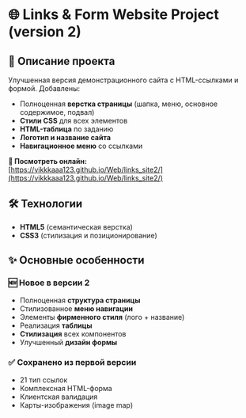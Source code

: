 # 🌐 Links & Form Website Project (version 2)

## 📝 Описание проекта
Улучшенная версия демонстрационного сайта с HTML-ссылками и формой. Добавлены:

- Полноценная **верстка страницы** (шапка, меню, основное содержимое, подвал)
- **Стили CSS** для всех элементов
- **HTML-таблица** по заданию
- **Логотип и название сайта**
- **Навигационное меню** со ссылками

**🔗 Посмотреть онлайн:**  
[https://vikkkaaa123.github.io/Web/links_site2/](https://vikkkaaa123.github.io/Web/links_site2/)

## 🛠 Технологии
- **HTML5** (семантическая верстка)
- **CSS3** (стилизация и позиционирование)

## ✨ Основные особенности

### 🆕 Новое в версии 2
- Полноценная **структура страницы**
- Стилизованное **меню навигации**
- Элементы **фирменного стиля** (лого + название)
- Реализация **таблицы**
- **Стилизация** всех компонентов
- Улучшенный **дизайн формы**

### ✅ Сохранено из первой версии
- 21 тип ссылок
- Комплексная HTML-форма
- Клиентская валидация
- Карты-изображения (image map)
